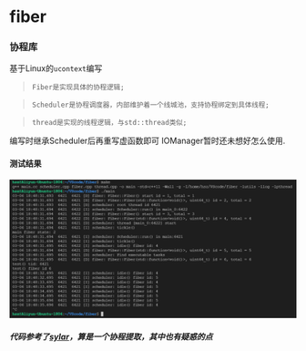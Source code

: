 # fiber
### 协程库

基于Linux的`ucontext`编写

> `Fiber是实现具体的协程逻辑;`

> `Scheduler是协程调度器，内部维护着一个线城池，支持协程绑定到具体线程;`

> `thread是实现的线程逻辑，与std::thread类似;`

编写时继承Scheduler后再重写虚函数即可
IOManager暂时还未想好怎么使用.
#### 测试结果
![fiber test](./fiber%20test.png)


##### 代码参考了[sylar](https://github.com/sylar-yin/sylar)，算是一个协程提取，其中也有疑惑的点
